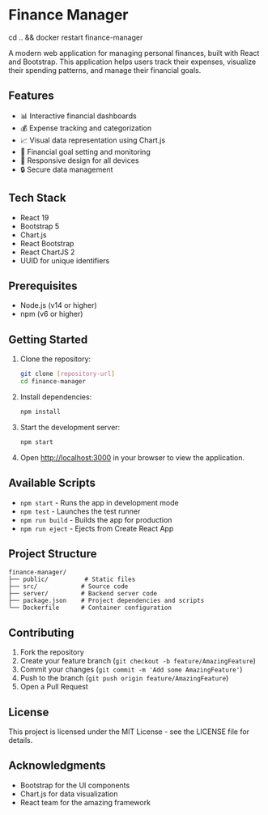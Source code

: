 # Finance Manager

cd .. && docker restart finance-manager

A modern web application for managing personal finances, built with React and Bootstrap. This application helps users track their expenses, visualize their spending patterns, and manage their financial goals.

## Features

- 📊 Interactive financial dashboards
- 💰 Expense tracking and categorization
- 📈 Visual data representation using Chart.js
- 🎯 Financial goal setting and monitoring
- 📱 Responsive design for all devices
- 🔒 Secure data management

## Tech Stack

- React 19
- Bootstrap 5
- Chart.js
- React Bootstrap
- React ChartJS 2
- UUID for unique identifiers

## Prerequisites

- Node.js (v14 or higher)
- npm (v6 or higher)

## Getting Started

1. Clone the repository:
   ```bash
   git clone [repository-url]
   cd finance-manager
   ```

2. Install dependencies:
   ```bash
   npm install
   ```

3. Start the development server:
   ```bash
   npm start
   ```

4. Open [http://localhost:3000](http://localhost:3000) in your browser to view the application.

## Available Scripts

- `npm start` - Runs the app in development mode
- `npm test` - Launches the test runner
- `npm run build` - Builds the app for production
- `npm run eject` - Ejects from Create React App

## Project Structure

```
finance-manager/
├── public/          # Static files
├── src/            # Source code
├── server/         # Backend server code
├── package.json    # Project dependencies and scripts
└── Dockerfile      # Container configuration
```

## Contributing

1. Fork the repository
2. Create your feature branch (`git checkout -b feature/AmazingFeature`)
3. Commit your changes (`git commit -m 'Add some AmazingFeature'`)
4. Push to the branch (`git push origin feature/AmazingFeature`)
5. Open a Pull Request

## License

This project is licensed under the MIT License - see the LICENSE file for details.

## Acknowledgments

- Bootstrap for the UI components
- Chart.js for data visualization
- React team for the amazing framework

